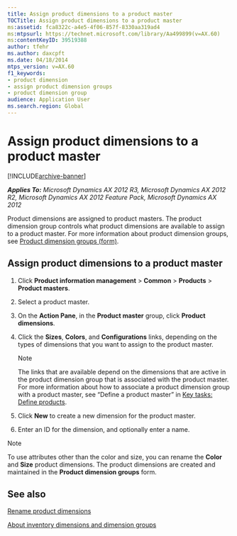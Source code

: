 ```yaml
---
title: Assign product dimensions to a product master
TOCTitle: Assign product dimensions to a product master
ms:assetid: fca8322c-a4e5-4f06-857f-8330aa319ad4
ms:mtpsurl: https://technet.microsoft.com/library/Aa499899(v=AX.60)
ms:contentKeyID: 39519388
author: tfehr
ms.author: daxcpft
ms.date: 04/18/2014
mtps_version: v=AX.60
f1_keywords:
- product dimension
- assign product dimension groups
- product dimension group
audience: Application User
ms.search.region: Global
---
```


# Assign product dimensions to a product master 


[!INCLUDE[archive-banner](includes/archive-banner.md)]


_**Applies To:** Microsoft Dynamics AX 2012 R3, Microsoft Dynamics AX 2012 R2, Microsoft Dynamics AX 2012 Feature Pack, Microsoft Dynamics AX 2012_

Product dimensions are assigned to product masters. The product dimension group controls what product dimensions are available to assign to a product master. For more information about product dimension groups, see [Product dimension groups (form)](https://technet.microsoft.com/library/hh227672\(v=ax.60\)).

## Assign product dimensions to a product master

1.  Click **Product information management** \> **Common** \> **Products** \> **Product masters**.

2.  Select a product master.

3.  On the **Action Pane**, in the **Product master** group, click **Product dimensions**.

4.  Click the **Sizes**, **Colors**, and **Configurations** links, depending on the types of dimensions that you want to assign to the product master.
    

    > [!NOTE]
    > <P>The links that are available depend on the dimensions that are active in the product dimension group that is associated with the product master. For more information about how to associate a product dimension group with a product master, see “Define a product master” in <A href="key-tasks-define-products.md">Key tasks: Define products</A>.</P>



5.  Click **New** to create a new dimension for the product master.

6.  Enter an ID for the dimension, and optionally enter a name.


> [!NOTE]
> <P>To use attributes other than the color and size, you can rename the <STRONG>Color</STRONG> and <STRONG>Size</STRONG> product dimensions. The product dimensions are created and maintained in the <STRONG>Product dimension groups</STRONG> form.</P>



## See also

[Rename product dimensions](rename-product-dimensions.md)

[About inventory dimensions and dimension groups](about-inventory-dimensions-and-dimension-groups.md)

  


